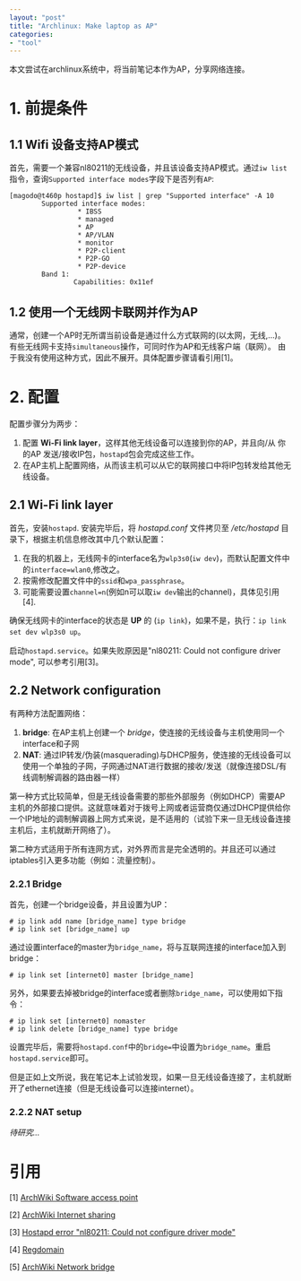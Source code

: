```yaml
---
layout: "post"
title: "Archlinux: Make laptop as AP"
categories:
- "tool"
---
```


<!--more-->

本文尝试在archlinux系统中，将当前笔记本作为AP，分享网络连接。

# 1. 前提条件

## 1.1 Wifi 设备支持AP模式

首先，需要一个兼容nl80211的无线设备，并且该设备支持AP模式。通过`iw list`指令，查询`Supported interface modes`字段下是否列有`AP`:

	[magodo@t460p hostapd]$ iw list | grep "Supported interface" -A 10
			Supported interface modes:
					 * IBSS
					 * managed
					 * AP
					 * AP/VLAN
					 * monitor
					 * P2P-client
					 * P2P-GO
					 * P2P-device
			Band 1:
					Capabilities: 0x11ef

## 1.2 使用一个无线网卡联网并作为AP

通常，创建一个AP时无所谓当前设备是通过什么方式联网的(以太网，无线,...)。有些无线网卡支持`simultaneous`操作，可同时作为AP和无线客户端（联网）。 由于我没有使用这种方式，因此不展开。具体配置步骤请看引用[1]。

# 2. 配置

配置步骤分为两步：

1. 配置 **Wi-Fi link layer**，这样其他无线设备可以连接到你的AP，并且向/从 你的AP 发送/接收IP包，`hostapd`包会完成这些工作。
2. 在AP主机上配置网络，从而该主机可以从它的联网接口中将IP包转发给其他无线设备。

## 2.1 Wi-Fi link layer

首先，安装`hostapd`. 安装完毕后，将 *hostapd.conf* 文件拷贝至 */etc/hostapd* 目录下，根据主机信息修改其中几个默认配置：

1. 在我的机器上，无线网卡的interface名为`wlp3s0`(`iw dev`)，而默认配置文件中的`interface=wlan0`,修改之。
2. 按需修改配置文件中的`ssid`和`wpa_passphrase`。
3. 可能需要设置`channel=n`(例如n可以取`iw dev`输出的channel)，具体见引用[4].

确保无线网卡的interface的状态是 **UP** 的 (`ip link`)，如果不是，执行：`ip link set dev wlp3s0 up`。

启动`hostapd.service`。如果失败原因是"nl80211: Could not configure driver mode", 可以参考引用[3]。

## 2.2 Network configuration

有两种方法配置网络：

1. **bridge**: 在AP主机上创建一个 *bridge*，使连接的无线设备与主机使用同一个interface和子网
2. **NAT**: 通过IP转发/伪装(masquerading)与DHCP服务，使连接的无线设备可以使用一个单独的子网，子网通过NAT进行数据的接收/发送（就像连接DSL/有线调制解调器的路由器一样）

第一种方式比较简单，但是无线设备需要的那些外部服务（例如DHCP）需要AP主机的外部接口提供。这就意味着对于拨号上网或者运营商仅通过DHCP提供给你一个IP地址的调制解调器上网方式来说，是不适用的（试验下来一旦无线设备连接主机后，主机就断开网络了）。

第二种方式适用于所有连网方式，对外界而言是完全透明的。并且还可以通过iptables引入更多功能（例如：流量控制）。

### 2.2.1 Bridge 

首先，创建一个bridge设备，并且设置为UP：

    # ip link add name [bridge_name] type bridge
    # ip link set [bridge_name] up

通过设置interface的master为`bridge_name`，将与互联网连接的interface加入到bridge：

    # ip link set [internet0] master [bridge_name]

另外，如果要去掉被bridge的interface或者删除`bridge_name`，可以使用如下指令：

    # ip link set [internet0] nomaster
    # ip link delete [bridge_name] type bridge

设置完毕后，需要将`hostapd.conf`中的`bridge=`中设置为`bridge_name`。重启`hostapd.service`即可。

但是正如上文所说，我在笔记本上试验发现，如果一旦无线设备连接了，主机就断开了ethernet连接（但是无线设备可以连接internet）。

### 2.2.2 NAT setup

*待研究...*

# 引用

[1] [ArchWiki Software access point](https://wiki.archlinux.org/index.php/software_access_point)

[2] [ArchWiki Internet sharing](https://wiki.archlinux.org/index.php/Internet_sharing)

[3] [Hostapd error "nl80211: Could not configure driver mode"](https://askubuntu.com/questions/472794/hostapd-error-nl80211-could-not-configure-driver-mode)

[4] [Regdomain](https://wiki.archlinux.org/index.php/Wireless_network_configuration#Respecting_the_regulatory_domain)

[5] [ArchWiki Network bridge](https://wiki.archlinux.org/index.php/Network_bridge)


